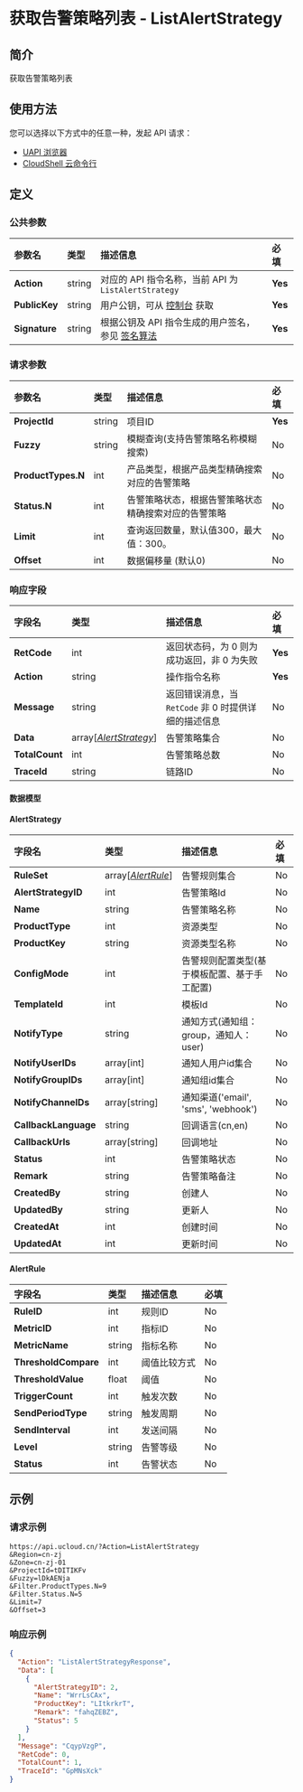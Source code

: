 # 获取告警策略列表 - ListAlertStrategy

## 简介

获取告警策略列表






## 使用方法

您可以选择以下方式中的任意一种，发起 API 请求：
- [UAPI 浏览器](https://console.ucloud.cn/uapi/detail?id=ListAlertStrategy)
- [CloudShell 云命令行](https://shell.ucloud.cn/)


## 定义

### 公共参数

| 参数名 | 类型 | 描述信息 | 必填 |
|:---|:---|:---|:---|
| **Action**     | string  | 对应的 API 指令名称，当前 API 为 `ListAlertStrategy`                        | **Yes** |
| **PublicKey**  | string  | 用户公钥，可从 [控制台](https://console.ucloud.cn/uapi/apikey) 获取                                             | **Yes** |
| **Signature**  | string  | 根据公钥及 API 指令生成的用户签名，参见 [签名算法](api/summary/signature.md)  | **Yes** |

### 请求参数

| 参数名 | 类型 | 描述信息 | 必填 |
|:---|:---|:---|:---|
| **ProjectId** | string | 项目ID |**Yes**|
| **Fuzzy** | string | 模糊查询(支持告警策略名称模糊搜索)<br /> |No|
| **ProductTypes.N** | int | 产品类型，根据产品类型精确搜索对应的告警策略<br /> |No|
| **Status.N** | int | 告警策略状态，根据告警策略状态精确搜索对应的告警策略<br /> |No|
| **Limit** | int | 查询返回数量，默认值300，最大值：300。<br /> |No|
| **Offset** | int | 数据偏移量 (默认0)<br /> |No|

### 响应字段

| 字段名 | 类型 | 描述信息 | 必填 |
|:---|:---|:---|:---|
| **RetCode** | int | 返回状态码，为 0 则为成功返回，非 0 为失败 |**Yes**|
| **Action** | string | 操作指令名称 |**Yes**|
| **Message** | string | 返回错误消息，当 `RetCode` 非 0 时提供详细的描述信息 |No|
| **Data** | array[[*AlertStrategy*](#AlertStrategy)] | 告警策略集合 |No|
| **TotalCount** | int | 告警策略总数 |No|
| **TraceId** | string | 链路ID |No|

#### 数据模型


#### AlertStrategy

| 字段名 | 类型 | 描述信息 | 必填 |
|:---|:---|:---|:---|
| **RuleSet** | array[[*AlertRule*](#AlertRule)] | 告警规则集合 |No|
| **AlertStrategyID** | int | 告警策略Id |No|
| **Name** | string | 告警策略名称 |No|
| **ProductType** | int | 资源类型 |No|
| **ProductKey** | string | 资源类型名称 |No|
| **ConfigMode** | int | 告警规则配置类型(基于模板配置、基于手工配置) |No|
| **TemplateId** | int | 模板Id |No|
| **NotifyType** | string | 通知方式(通知组：group，通知人：user) |No|
| **NotifyUserIDs** | array[int] | 通知人用户id集合 |No|
| **NotifyGroupIDs** | array[int] | 通知组id集合 |No|
| **NotifyChannelDs** | array[string] | 通知渠道('email', 'sms', 'webhook') |No|
| **CallbackLanguage** | string | 回调语言(cn,en) |No|
| **CallbackUrls** | array[string] | 回调地址 |No|
| **Status** | int | 告警策略状态 |No|
| **Remark** | string | 告警策略备注 |No|
| **CreatedBy** | string | 创建人 |No|
| **UpdatedBy** | string | 更新人 |No|
| **CreatedAt** | int | 创建时间 |No|
| **UpdatedAt** | int | 更新时间 |No|

#### AlertRule

| 字段名 | 类型 | 描述信息 | 必填 |
|:---|:---|:---|:---|
| **RuleID** | int | 规则ID |No|
| **MetricID** | int | 指标ID |No|
| **MetricName** | string | 指标名称 |No|
| **ThresholdCompare** | int | 阈值比较方式 |No|
| **ThresholdValue** | float | 阈值 |No|
| **TriggerCount** | int | 触发次数 |No|
| **SendPeriodType** | string | 触发周期 |No|
| **SendInterval** | int | 发送间隔 |No|
| **Level** | string | 告警等级 |No|
| **Status** | int | 告警状态 |No|

## 示例

### 请求示例
    
```
https://api.ucloud.cn/?Action=ListAlertStrategy
&Region=cn-zj
&Zone=cn-zj-01
&ProjectId=tDITIKFv
&Fuzzy=lDkAENja
&Filter.ProductTypes.N=9
&Filter.Status.N=5
&Limit=7
&Offset=3
```

### 响应示例
    
```json
{
  "Action": "ListAlertStrategyResponse",
  "Data": [
    {
      "AlertStrategyID": 2,
      "Name": "WrrLsCAx",
      "ProductKey": "LItkrkrT",
      "Remark": "fahqZEBZ",
      "Status": 5
    }
  ],
  "Message": "CqypVzgP",
  "RetCode": 0,
  "TotalCount": 1,
  "TraceId": "GpMNsXck"
}
```





